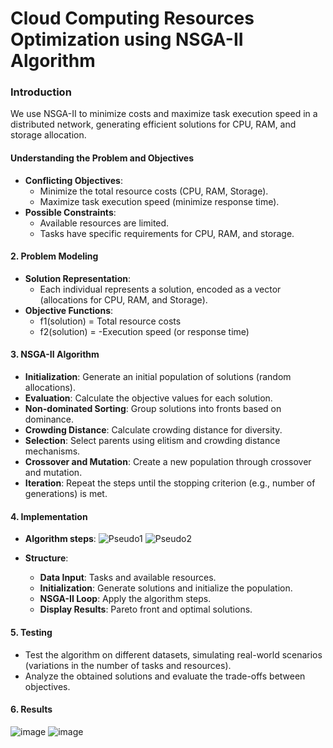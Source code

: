 # Cloud Computing Resources Optimization using NSGA-II Algorithm 

### Introduction 

We use NSGA-II to minimize costs and maximize task execution speed in a distributed network, generating efficient solutions for CPU, RAM, and storage allocation.

#### **Understanding the Problem and Objectives**

-   **Conflicting Objectives**:
    -   Minimize the total resource costs (CPU, RAM, Storage).
    -   Maximize task execution speed (minimize response time).
-   **Possible Constraints**:
    -   Available resources are limited.
    -   Tasks have specific requirements for CPU, RAM, and storage.

#### 2. **Problem Modeling**

-   **Solution Representation**:
    -   Each individual represents a solution, encoded as a vector (allocations for CPU, RAM, and Storage).
-   **Objective Functions**:
    -   f1(solution) = Total resource costs
    -   f2(solution) = -Execution speed (or response time)

#### 3. **NSGA-II Algorithm**

-   **Initialization**: Generate an initial population of solutions (random allocations).
-   **Evaluation**: Calculate the objective values for each solution.
-   **Non-dominated Sorting**: Group solutions into fronts based on dominance.
-   **Crowding Distance**: Calculate crowding distance for diversity.
-   **Selection**: Select parents using elitism and crowding distance mechanisms.
-   **Crossover and Mutation**: Create a new population through crossover and mutation.
-   **Iteration**: Repeat the steps until the stopping criterion (e.g., number of generations) is met.

#### 4. **Implementation**

-   **Algorithm steps**:
![Pseudo1](https://github.com/user-attachments/assets/597b0fb6-0215-4d0f-8253-f86d28499cd3)
![Pseudo2](https://github.com/user-attachments/assets/fbbc166b-e124-4036-ae8a-2cdb981beaf4)

-   **Structure**:
    -   **Data Input**: Tasks and available resources.
    -   **Initialization**: Generate solutions and initialize the population.
    -   **NSGA-II Loop**: Apply the algorithm steps.
    -   **Display Results**: Pareto front and optimal solutions.

#### 5. **Testing**

-   Test the algorithm on different datasets, simulating real-world scenarios (variations in the number of tasks and resources).
-   Analyze the obtained solutions and evaluate the trade-offs between objectives.

#### 6. **Results**
![image](https://github.com/user-attachments/assets/72ab87a9-6401-4781-9eb1-e0e6cc55f55a)
![image](https://github.com/user-attachments/assets/ef7145ae-5661-444a-b9ff-cca8f6a249d6)
